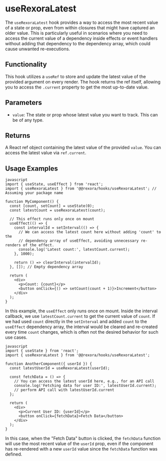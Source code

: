 # useRexoraLatest



The `useRexoraLatest` hook provides a way to access the most recent value of a state or prop, even from within closures that might have captured an older value. This is particularly useful in scenarios where you need to access the current value of a dependency inside effects or event handlers without adding that dependency to the dependency array, which could cause unwanted re-executions.

## Functionality

This hook utilizes a `useRef` to store and update the latest value of the provided argument on every render. The hook returns the ref itself, allowing you to access the `.current` property to get the most up-to-date value.

## Parameters

*   `value`: The state or prop whose latest value you want to track. This can be of any type.

## Returns

A React ref object containing the latest value of the provided `value`. You can access the latest value via `ref.current`.

## Usage Examples
```
javascript
import { useState, useEffect } from 'react';
import { useRexoraLatest } from '@@rexora/hooks/useRexoraLatest'; // Assuming your package name

function MyComponent() {
  const [count, setCount] = useState(0);
  const latestCount = useRexoraLatest(count);

  // This effect runs only once on mount
  useEffect(() => {
    const intervalId = setInterval(() => {
      // We can access the latest count here without adding 'count' to the
      // dependency array of useEffect, avoiding unnecessary re-renders of the effect.
      console.log('Latest count:', latestCount.current);
    }, 1000);

    return () => clearInterval(intervalId);
  }, []); // Empty dependency array

  return (
    <div>
      <p>Count: {count}</p>
      <button onClick={() => setCount(count + 1)}>Increment</button>
    </div>
  );
}
```
In this example, the `useEffect` only runs once on mount. Inside the interval callback, we use `latestCount.current` to get the current value of `count`. If we had used `count` directly in the `setInterval` and added `count` to the `useEffect` dependency array, the interval would be cleared and re-created every time `count` changes, which is often not the desired behavior for such use cases.
```
javascript
import { useState } from 'react';
import { useRexoraLatest } from '@@rexora/hooks/useRexoraLatest';

function AnotherComponent({ userId }) {
  const latestUserId = useRexoraLatest(userId);

  const fetchData = () => {
    // You can access the latest userId here, e.g., for an API call
    console.log('Fetching data for user ID:', latestUserId.current);
    // perform API call with latestUserId.current
  };

  return (
    <div>
      <p>Current User ID: {userId}</p>
      <button onClick={fetchData}>Fetch Data</button>
    </div>
  );
}
```
In this case, when the "Fetch Data" button is clicked, the `fetchData` function will use the most recent value of the `userId` prop, even if the component has re-rendered with a new `userId` value since the `fetchData` function was defined.
